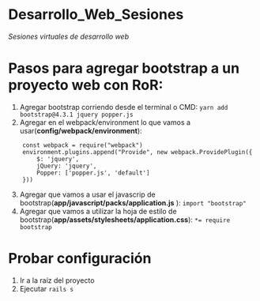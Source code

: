 # Desarrollo_Web_Sesiones
_Sesiones virtuales de desarrollo web_

# Pasos para agregar bootstrap a un proyecto web con RoR:

1. Agregar bootstrap corriendo desde el terminal o CMD: 
    `yarn add bootstrap@4.3.1 jquery popper.js `
2. Agregar en el webpack/environment lo que vamos a usar(**config/webpack/environment**): 
``` const { environment } = require('@rails/webpacker') 
    const webpack = require("webpack") 
    environment.plugins.append("Provide", new webpack.ProvidePlugin({ 
        $: 'jquery', 
        jQuery: 'jquery', 
        Popper: ['popper.js', 'default'] 
    })) 
```
3. Agregar que vamos a usar el javascrip de bootstrap(**app/javascript/packs/application.js** ): 
	`import "bootstrap" `
4. Agregar que vamos a utilizar la hoja de estilo de bootstrap(**app/assets/stylesheets/application.css**): 
    `*= require bootstrap`

# Probar configuración

1. Ir a la raíz del proyecto
2. Ejecutar `rails s`